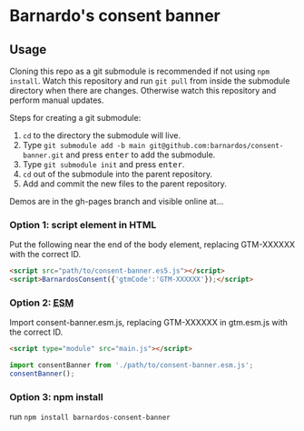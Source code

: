 # Barnardo's consent banner

## Usage

Cloning this repo as a git submodule is recommended if not using `npm install`. Watch this repository and run `git pull` from inside the submodule directory when there are changes. Otherwise watch this repository and perform manual updates.

Steps for creating a git submodule:

1. `cd` to the directory the submodule will live.
2. Type `git submodule add -b main git@github.com:barnardos/consent-banner.git` and press <kbd>enter</kbd> to add the submodule.
3. Type `git submodule init` and press <kbd>enter</kbd>.
4. `cd` out of the submodule into the parent repository.
5. Add and commit the new files to the parent repository.

Demos are in the gh-pages branch and visible online at...

### Option 1: script element in HTML

Put the following near the end of the body element, replacing GTM-XXXXXX with the correct ID.

```html
<script src="path/to/consent-banner.es5.js"></script>
<script>BarnardosConsent({'gtmCode':'GTM-XXXXXX'});</script>
```

### Option 2: <abbr title="ECMAScript Module">ESM</a>

Import consent-banner.esm.js, replacing GTM-XXXXXX in gtm.esm.js with the correct ID.

```html
<script type="module" src="main.js"></script>
```

```js
import consentBanner from './path/to/consent-banner.esm.js';
consentBanner();
```

### Option 3: npm install

run `npm install barnardos-consent-banner`
